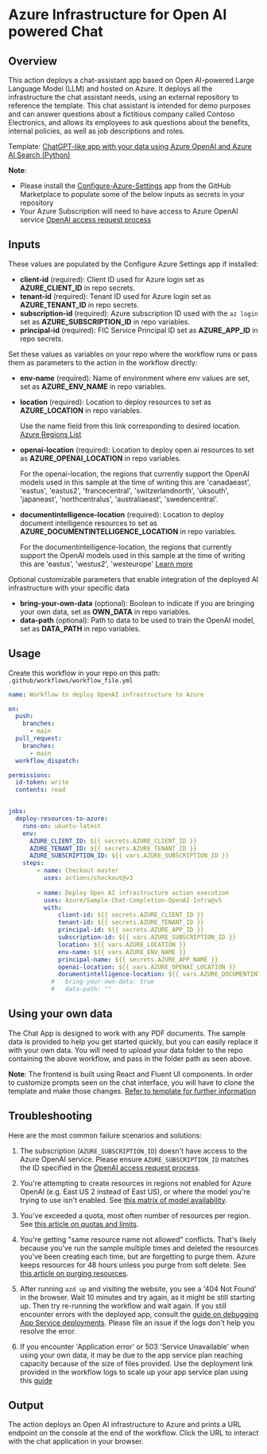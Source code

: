 # Azure Infrastructure for Open AI powered Chat

## Overview

This action deploys a chat-assistant app based on Open AI-powered Large Language Model (LLM) and hosted on Azure. It deploys all the infrastructure the chat assistant needs, using an external repository to reference the template. This chat assistant is intended for demo purposes and can answer questions about a fictitious company called Contoso Electronics, and allows its employees to ask questions about the benefits, internal policies, as well as job descriptions and roles.

Template: [ChatGPT-like app with your data using Azure OpenAI and Azure AI Search (Python)](https://github.com/Azure-Samples/azure-search-openai-demo)

**Note**: 
- Please install the [Configure-Azure-Settings](https://github.com/apps/configure-azure-settings) app from the GitHub Marketplace to populate some of the below inputs as secrets in your repository
- Your Azure Subscription will need to have access to Azure OpenAI service [OpenAI access request process](https://aka.ms/oai/access)
## Inputs

These values are populated by the Configure Azure Settings app if installed:

- **client-id** (required): Client ID used for Azure login set as **AZURE_CLIENT_ID** in repo secrets.
- **tenant-id** (required): Tenant ID used for Azure login set as **AZURE_TENANT_ID** in repo secrets.
- **subscription-id** (required): Azure subscription ID used with the `az login` set as **AZURE_SUBSCRIPTION_ID** in repo variables.
- **principal-id** (required): FIC Service Principal ID set as **AZURE_APP_ID** in repo secrets.

Set these values as variables on your repo where the workflow runs or pass them as parameters to the action in the workflow directly:

- **env-name** (required): Name of environment where env values are set, set as **AZURE_ENV_NAME** in repo variables.
- **location** (required): Location to deploy resources to set as **AZURE_LOCATION** in repo variables.

  Use the name field from this link corresponding to desired location. [Azure Regions List](https://gist.github.com/ausfestivus/04e55c7d80229069bf3bc75870630ec8)

- **openai-location** (required): Location to deploy open ai resources to set as **AZURE_OPENAI_LOCATION** in repo variables.

  For the openai-location, the regions that currently support the OpenAI models used in this sample at the time of writing this are 'canadaeast', 'eastus', 'eastus2', 'francecentral', 'switzerlandnorth', 'uksouth', 'japaneast', 'northcentralus', 'australiaeast', 'swedencentral'.

- **documentintelligence-location** (required): Location to deploy document intelligence resources to set as **AZURE_DOCUMENTINTELLIGENCE_LOCATION** in repo variables.

  For the documentintelligence-location, the regions that currently support the OpenAI models used in this sample at the time of writing this are 'eastus', 'westus2', 'westeurope' [Learn more](https://learn.microsoft.com/azure/ai-services/document-intelligence/concept-layout)

Optional customizable parameters that enable integration of the deployed AI infrastructure with your specific data
- **bring-your-own-data** (optional): Boolean to indicate if you are bringing your own data, set as **OWN_DATA** in repo variables.
- **data-path** (optional): Path to data to be used to train the OpenAI model, set as **DATA_PATH** in repo variables.

## Usage

Create this workflow in your repo on this path: `.github/workflows/workflow_file.yml`

```yaml
name: Workflow to deploy OpenAI infrastructure to Azure

on:
  push:
    branches:
      - main
  pull_request:
    branches:
      - main
  workflow_dispatch:

permissions:
  id-token: write
  contents: read


jobs:
  deploy-resources-to-azure:
    runs-on: ubuntu-latest
    env:
      AZURE_CLIENT_ID: ${{ secrets.AZURE_CLIENT_ID }}
      AZURE_TENANT_ID: ${{ secrets.AZURE_TENANT_ID }}
      AZURE_SUBSCRIPTION_ID: ${{ vars.AZURE_SUBSCRIPTION_ID }}
    steps:
        - name: Checkout master
          uses: actions/checkout@v3
          
        - name: Deploy Open AI infrastructure action execution
          uses: Azure/Sample-Chat-Completion-OpenAI-Infra@v5
          with:
              client-id: ${{ secrets.AZURE_CLIENT_ID }}
              tenant-id: ${{ secrets.AZURE_TENANT_ID }}
              principal-id: ${{ secrets.AZURE_APP_ID }}
              subscription-id: ${{ vars.AZURE_SUBSCRIPTION_ID }}
              location: ${{ vars.AZURE_LOCATION }}
              env-name: ${{ vars.AZURE_ENV_NAME }}
              principal-name: ${{ secrets.AZURE_APP_NAME }}
              openai-location: ${{ vars.AZURE_OPENAI_LOCATION }}
              documentintelligence-location: ${{ vars.AZURE_DOCUMENTINTELLIGENCE_LOCATION }}
            #   bring-your-own-data: true
            #   data-path: ""

```
## Using your own data

The Chat App is designed to work with any PDF documents. The sample data is provided to help you get started quickly, but you can easily replace it with your own data. You will need to upload your data folder to the repo containing the above workflow, and pass in the folder path as seen above.

**Note**: The frontend is built using React and Fluent UI components. In order to customize prompts seen on the chat interface, you will have to clone the template and make those changes. [Refer to template for further information](https://github.com/Azure-Samples/azure-search-openai-demo)

## Troubleshooting

Here are the most common failure scenarios and solutions:

1. The subscription (`AZURE_SUBSCRIPTION_ID`) doesn't have access to the Azure OpenAI service. Please ensure `AZURE_SUBSCRIPTION_ID` matches the ID specified in the [OpenAI access request process](https://aka.ms/oai/access).

1. You're attempting to create resources in regions not enabled for Azure OpenAI (e.g. East US 2 instead of East US), or where the model you're trying to use isn't enabled. See [this matrix of model availability](https://aka.ms/oai/models).

1. You've exceeded a quota, most often number of resources per region. See [this article on quotas and limits](https://aka.ms/oai/quotas).

1. You're getting "same resource name not allowed" conflicts. That's likely because you've run the sample multiple times and deleted the resources you've been creating each time, but are forgetting to purge them. Azure keeps resources for 48 hours unless you purge from soft delete. See [this article on purging resources](https://learn.microsoft.com/azure/cognitive-services/manage-resources?tabs=azure-portal#purge-a-deleted-resource).

1. After running `azd up` and visiting the website, you see a '404 Not Found' in the browser. Wait 10 minutes and try again, as it might be still starting up. Then try re-running the workflow and wait again. If you still encounter errors with the deployed app, consult the [guide on debugging App Service deployments](docs/appservice.md). Please file an issue if the logs don't help you resolve the error.

1. If you encounter 'Application error' or 503 'Service Unavailable' when using your own data, it may be due to the app service plan reaching capacity because of the size of files provided. Use the deployment link provided in the workflow logs to scale up your app service plan using this [guide](https://learn.microsoft.com/en-us/azure/app-service/manage-scale-up)

## Output

The action deploys an Open AI infrastructure to Azure and prints a URL endpoint on the console at the end of the workflow. Click the URL to interact with the chat application in your browser.
